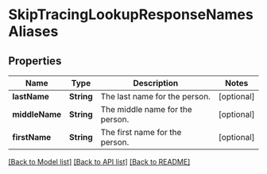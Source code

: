 # SkipTracingLookupResponseNamesAliases

## Properties
Name | Type | Description | Notes
------------ | ------------- | ------------- | -------------
**lastName** | **String** | The last name for the person. | [optional] 
**middleName** | **String** | The middle name for the person. | [optional] 
**firstName** | **String** | The first name for the person. | [optional] 

[[Back to Model list]](../README.md#documentation-for-models) [[Back to API list]](../README.md#documentation-for-api-endpoints) [[Back to README]](../README.md)



